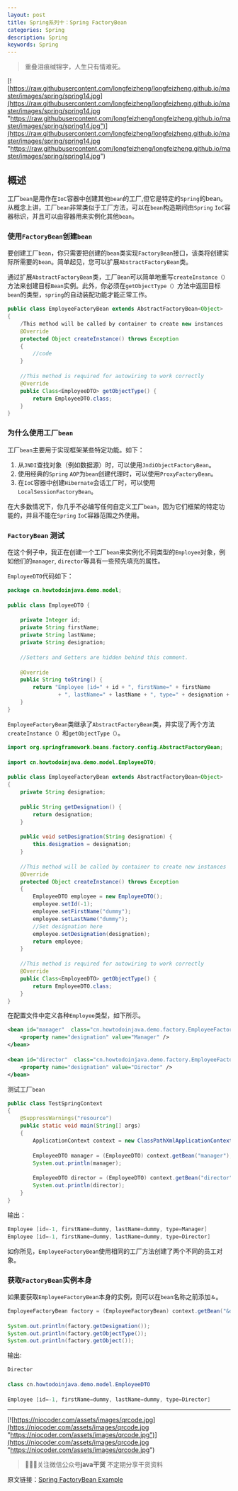 ```yaml
---
layout: post
title: Spring系列十：Spring FactoryBean
categories: Spring
description: Spring
keywords: Spring
---
```


> 重叠泪痕缄锦字，人生只有情难死。

[![https://raw.githubusercontent.com/longfeizheng/longfeizheng.github.io/master/images/spring/spring14.jpg](https://raw.githubusercontent.com/longfeizheng/longfeizheng.github.io/master/images/spring/spring14.jpg "https://raw.githubusercontent.com/longfeizheng/longfeizheng.github.io/master/images/spring/spring14.jpg")](https://raw.githubusercontent.com/longfeizheng/longfeizheng.github.io/master/images/spring/spring14.jpg "https://raw.githubusercontent.com/longfeizheng/longfeizheng.github.io/master/images/spring/spring14.jpg")


## 概述

工厂`bean`是用作在`IoC`容器中创建其他`bean`的工厂,但它是特定的`Spring`的bean。从概念上讲，工厂`bean`非常类似于工厂方法，可以在`bean`构造期间由`Spring` `IoC`容器标识，并且可以由容器用来实例化其他`bean`。

### 使用`FactoryBean`创建`bean`

要创建工厂`bean`，你只需要把创建的`bean`类实现`FactoryBean`接口，该类将创建实际所需要的`bean`。简单起见，您可以扩展`AbstractFactoryBean`类。


通过扩展`AbstractFactoryBean`类，工厂`Bean`可以简单地重写`createInstance（）`方法来创建目标`Bean`实例。此外，你必须在`getObjectType（）`方法中返回目标`bean`的类型，`spring`的自动装配功能才能正常工作。

```java
public class EmployeeFactoryBean extends AbstractFactoryBean<Object>
{
    /This method will be called by container to create new instances
    @Override
    protected Object createInstance() throws Exception
    {
        //code
    }
 
    //This method is required for autowiring to work correctly
    @Override
    public Class<EmployeeDTO> getObjectType() {
        return EmployeeDTO.class;
    }
}
```

### 为什么使用工厂`bean`

工厂`bean`主要用于实现框架某些特定功能。如下：
1. 从`JNDI`查找对象（例如数据源）时，可以使用`JndiObjectFactoryBean`。
2. 使用经典的`Spring` `AOP`为`bean`创建代理时，可以使用`ProxyFactoryBean`。
3. 在`IoC`容器中创建`Hibernate`会话工厂时，可以使用`LocalSessionFactoryBean`。

在大多数情况下，你几乎不必编写任何自定义工厂`bean`，因为它们框架的特定功能的，并且不能在`Spring` `IoC`容器范围之外使用。

### `FactoryBean` 测试

在这个例子中，我正在创建一个工厂`bean`来实例化不同类型的`Employee`对象，例如他们的`manager`, `director`等具有一些预先填充的属性。

`EmployeeDTO`代码如下：

```java
package cn.howtodoinjava.demo.model;
 
public class EmployeeDTO {
 
    private Integer id;
    private String firstName;
    private String lastName;
    private String designation;
 
    //Setters and Getters are hidden behind this comment.
 
    @Override
    public String toString() {
        return "Employee [id=" + id + ", firstName=" + firstName
                + ", lastName=" + lastName + ", type=" + designation + "]";
    }
}
```

`EmployeeFactoryBean`类继承了`AbstractFactoryBean`类，并实现了两个方法`createInstance（）`和`getObjectType（）`。

```java
import org.springframework.beans.factory.config.AbstractFactoryBean;
 
import cn.howtodoinjava.demo.model.EmployeeDTO;
 
public class EmployeeFactoryBean extends AbstractFactoryBean<Object>
{
    private String designation;
     
    public String getDesignation() {
        return designation;
    }
 
    public void setDesignation(String designation) {
        this.designation = designation;
    }
 
    //This method will be called by container to create new instances
    @Override
    protected Object createInstance() throws Exception
    {
        EmployeeDTO employee = new EmployeeDTO();
        employee.setId(-1);
        employee.setFirstName("dummy");
        employee.setLastName("dummy");
        //Set designation here
        employee.setDesignation(designation);
        return employee;
    }
 
    //This method is required for autowiring to work correctly
    @Override
    public Class<EmployeeDTO> getObjectType() {
        return EmployeeDTO.class;
    }
}
```

在配置文件中定义各种`Employee`类型，如下所示。

```xml
<bean id="manager"  class="cn.howtodoinjava.demo.factory.EmployeeFactoryBean">
    <property name="designation" value="Manager" />
</bean>
 
<bean id="director"  class="cn.howtodoinjava.demo.factory.EmployeeFactoryBean">
    <property name="designation" value="Director" />
</bean>

```

测试工厂`bean`

```java
public class TestSpringContext
{
    @SuppressWarnings("resource")
    public static void main(String[] args)
    {
        ApplicationContext context = new ClassPathXmlApplicationContext("applicationContext.xml");
 
        EmployeeDTO manager = (EmployeeDTO) context.getBean("manager");
        System.out.println(manager);
         
        EmployeeDTO director = (EmployeeDTO) context.getBean("director");
        System.out.println(director);
    }
}
```
输出：
```java
Employee [id=-1, firstName=dummy, lastName=dummy, type=Manager]
Employee [id=-1, firstName=dummy, lastName=dummy, type=Director]
```

如你所见，`EmployeeFactoryBean`使用相同的工厂方法创建了两个不同的员工对象。

### 获取`FactoryBean`实例本身

如果要获取`EmployeeFactoryBean`本身的实例，则可以在`bean`名称之前添加`＆`。

```java
EmployeeFactoryBean factory = (EmployeeFactoryBean) context.getBean("&director");
 
System.out.println(factory.getDesignation());
System.out.println(factory.getObjectType());
System.out.println(factory.getObject());
```
 
输出:

```java
Director
 
class cn.howtodoinjava.demo.model.EmployeeDTO
 
Employee [id=-1, firstName=dummy, lastName=dummy, type=Director]
```

---
[![https://niocoder.com/assets/images/qrcode.jpg](https://niocoder.com/assets/images/qrcode.jpg "https://niocoder.com/assets/images/qrcode.jpg")](https://niocoder.com/assets/images/qrcode.jpg "https://niocoder.com/assets/images/qrcode.jpg")



> 🙂🙂🙂关注微信公众号**java干货**
不定期分享干货资料


原文链接：[Spring FactoryBean Example](https://howtodoinjava.com/spring-core/how-to-create-beans-using-spring-factorybean/)
